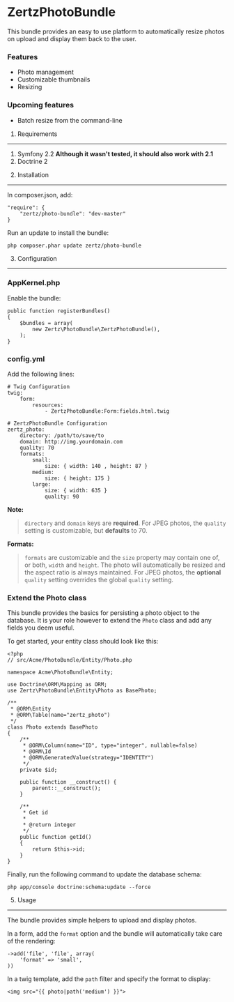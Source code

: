 ZertzPhotoBundle
========================

This bundle provides an easy to use platform to automatically resize photos on
upload and display them back to the user.

### Features
- Photo management
- Customizable thumbnails
- Resizing

### Upcoming features
- Batch resize from the command-line

1) Requirements
----------------------------------

1. Symfony 2.2 **Although it wasn't tested, it should also work with 2.1**
2. Doctrine 2

2) Installation
----------------------------------

In composer.json, add:

    "require": {
        "zertz/photo-bundle": "dev-master"
    }

Run an update to install the bundle:

    php composer.phar update zertz/photo-bundle

3) Configuration
----------------------------------

### AppKernel.php

Enable the bundle:

    public function registerBundles()
    {
        $bundles = array(
            new Zertz\PhotoBundle\ZertzPhotoBundle(),
        );
    }

### config.yml

Add the following lines:

    # Twig Configuration
    twig:
        form:
            resources:
                - ZertzPhotoBundle:Form:fields.html.twig

    # ZertzPhotoBundle Configuration
    zertz_photo:
        directory: /path/to/save/to
        domain: http://img.yourdomain.com
        quality: 70
        formats:
            small:
                size: { width: 140 , height: 87 }
            medium:
                size: { height: 175 }
            large:
                size: { width: 635 }
                quality: 90

**Note:**

> `directory` and `domain` keys are **required**. For JPEG photos, the `quality`
> setting is customizable, but **defaults** to 70.

**Formats:**

> `formats` are customizable and the `size` property may contain one of, or
> both, `width` and `height`. The photo will automatically be resized and the
> aspect ratio is always maintained. For JPEG photos, the **optional** `quality`
> setting overrides the global `quality` setting.

### Extend the Photo class

This bundle provides the basics for persisting a photo object to the database. 
It is your role however to extend the `Photo` class and add any fields you deem
useful.

To get started, your entity class should look like this:

    <?php
    // src/Acme/PhotoBundle/Entity/Photo.php
    
    namespace Acme\PhotoBundle\Entity;
    
    use Doctrine\ORM\Mapping as ORM;
    use Zertz\PhotoBundle\Entity\Photo as BasePhoto;

    /**
     * @ORM\Entity
     * @ORM\Table(name="zertz_photo")
     */
    class Photo extends BasePhoto
    {
        /**
         * @ORM\Column(name="ID", type="integer", nullable=false)
         * @ORM\Id
         * @ORM\GeneratedValue(strategy="IDENTITY")
         */
        private $id;

        public function __construct() {
            parent::__construct();
        }

        /**
         * Get id
         *
         * @return integer 
         */
        public function getId()
        {
            return $this->id;
        }
    }

Finally, run the following command to update the database schema:

    php app/console doctrine:schema:update --force

5) Usage
----------------------------------

The bundle provides simple helpers to upload and display photos.

In a form, add the `format` option and the bundle will automatically take care
of the rendering:

    ->add('file', 'file', array(
        'format' => 'small',
    ))

In a twig template, add the `path` filter and specify the format to display:

    <img src="{{ photo|path('medium') }}">
